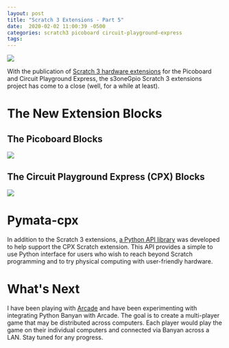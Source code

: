 ```yaml
---
layout: post
title: "Scratch 3 Extensions - Part 5"
date:  2020-02-02 11:00:39 -0500
categories: scratch3 picoboard circuit-playground-express
tags: 
---
```



![]({{site.url}}/images/s3onegpio/s3wrap.png)

With the publication of [Scratch 3 hardware extensions]((https://mryslab.github.io/s3-extend/))
  for the Picoboard and
Circuit Playground Express, the s3oneGpio Scratch 3 extensions project has come to a close (well,
for a while at least).

# The New Extension Blocks

## The Picoboard Blocks

![]({{site.url}}/images/s3onegpio/pico_blocks_en.png)

## The Circuit Playground Express (CPX) Blocks
![]({{site.url}}/images/s3onegpio/cpx_blocks.png)

# Pymata-cpx

In addition to the Scratch 3 extensions, [a Python API library](https://mryslab.github.io/pymata-cpx/) was developed
to help support the CPX Scratch extension. This API provides a simple to use Python interface
for users who wish to reach beyond Scratch programming and to try physical computing with
user-friendly hardware.

# What's Next

I have been playing with [Arcade](http://arcade.academy/) and have been experimenting with
integrating Python Banyan with Arcade. The goal is to create a multi-player game
that may be distributed across computers.
Each player would play the game on their individual computers
and connected via Banyan across a LAN. Stay tuned for any progress.




